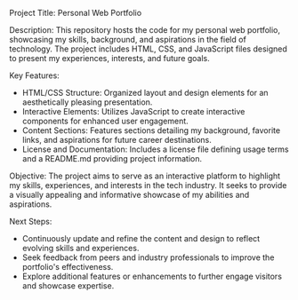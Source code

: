 Project Title: Personal Web Portfolio

Description:
This repository hosts the code for my personal web portfolio, showcasing my skills, background, and aspirations in the field of technology. The project includes HTML, CSS, and JavaScript files designed to present my experiences, interests, and future goals.

Key Features:
- HTML/CSS Structure: Organized layout and design elements for an aesthetically pleasing presentation.
- Interactive Elements: Utilizes JavaScript to create interactive components for enhanced user engagement.
- Content Sections: Features sections detailing my background, favorite links, and aspirations for future career destinations.
- License and Documentation: Includes a license file defining usage terms and a README.md providing project information.

Objective:
The project aims to serve as an interactive platform to highlight my skills, experiences, and interests in the tech industry. It seeks to provide a visually appealing and informative showcase of my abilities and aspirations.

Next Steps:
- Continuously update and refine the content and design to reflect evolving skills and experiences.
- Seek feedback from peers and industry professionals to improve the portfolio's effectiveness.
- Explore additional features or enhancements to further engage visitors and showcase expertise.
